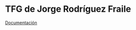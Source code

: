 # TFG de Jorge Rodríguez Fraile
[Documentación](https://github.com/xVenve/tfg_jorge_rodriguez_fraile_doc)

